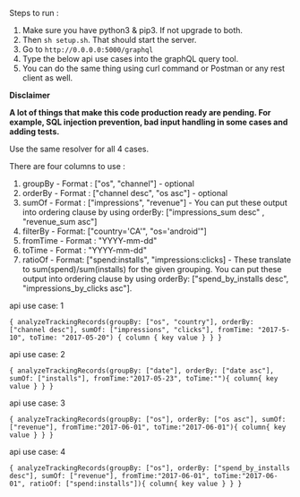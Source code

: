 Steps to run :
1. Make sure you have python3 & pip3. If not upgrade to both.
2. Then ``sh setup.sh``. That should start the server.
3. Go to ``http://0.0.0.0:5000/graphql``
4. Type the below api use cases into the graphQL query tool.
5. You can do the same thing using curl command or Postman or any rest client as well.


**Disclaimer** 

**A lot of things that make this code production ready are pending. For example, SQL injection prevention, bad input handling in some cases and adding tests.**


Use the same resolver for all 4 cases. 

There are four columns to use : 
1. groupBy - Format : ["os", "channel"] - optional
2. orderBy - Format : ["channel desc", "os asc"] - optional 
3. sumOf - Format : ["impressions", "revenue"] - You can put these output into ordering clause by 
    using orderBy: ["impressions_sum desc" , "revenue_sum asc"]
4. filterBy - Format: ["country='CA'", "os='android'"]
5. fromTime - Format : "YYYY-mm-dd"
6. toTime - Format : "YYYY-mm-dd"
7. ratioOf - Format: ["spend:installs", "impressions:clicks] - These translate to sum(spend)/sum(installs) 
    for the given grouping. You can put these output into ordering clause by using 
    orderBy: ["spend_by_installs desc", "impressions_by_clicks asc"].

api use case: 1

``
{
  analyzeTrackingRecords(groupBy: ["os", "country"], orderBy: ["channel desc"], sumOf: ["impressions", "clicks"], fromTime: "2017-5-10", toTime: "2017-05-20") {
    column {
      key
      value
    }
  }
}
``

api use case: 2

``
{
  analyzeTrackingRecords(groupBy: ["date"], orderBy: ["date asc"], sumOf: ["installs"], fromTime:"2017-05-23", toTime:""){
    column{
      key
      value
    }
  }
}
``

api use case: 3

``
{
  analyzeTrackingRecords(groupBy: ["os"], orderBy: ["os asc"], sumOf: ["revenue"], fromTime:"2017-06-01", toTime:"2017-06-01"){
    column{
      key
      value
    }
  }
}
``

api use case: 4 

``
{
  analyzeTrackingRecords(groupBy: ["os"], orderBy: ["spend_by_installs desc"], sumOf: ["revenue"], fromTime:"2017-06-01", toTime:"2017-06-01", ratioOf: ["spend:installs"]){
    column{
      key
      value
    }
  }
}
``
